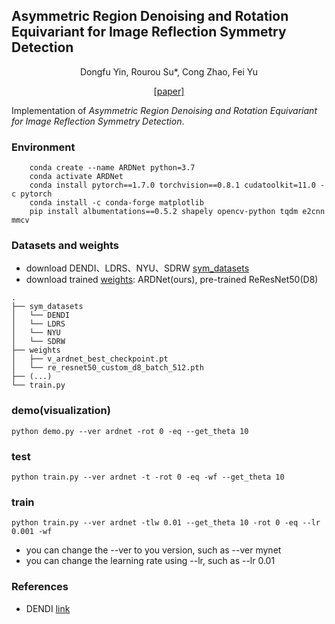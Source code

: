 ## Asymmetric Region Denoising and Rotation Equivariant for Image Reflection Symmetry Detection

<p align="center">
Dongfu Yin, Rourou Su*, Cong Zhao, Fei Yu
</p>

<p align="center">
    <a href="">[paper]</a>
</p>

Implementation of *Asymmetric Region Denoising and Rotation Equivariant for Image Reflection Symmetry Detection*.

### Environment
```
    conda create --name ARDNet python=3.7
    conda activate ARDNet
    conda install pytorch==1.7.0 torchvision==0.8.1 cudatoolkit=11.0 -c pytorch
    conda install -c conda-forge matplotlib
    pip install albumentations==0.5.2 shapely opencv-python tqdm e2cnn mmcv
```

### Datasets and weights
- download DENDI、LDRS、NYU、SDRW [sym_datasets](https://pan.baidu.com/s/1m1iKqmHeVzMInStrwGvatQ?pwd=3ew2)
- download trained [weights](https://pan.baidu.com/s/1ssS9YYIM57gvg45Zfq4kyg?pwd=bpuu): ARDNet(ours), pre-trained ReResNet50(D8)

```
.
├── sym_datasets
│   └── DENDI
│   └── LDRS
│   └── NYU
│   └── SDRW
├── weights
│   ├── v_ardnet_best_checkpoint.pt
│   └── re_resnet50_custom_d8_batch_512.pth
├── (...) 
└── train.py
```


### demo(visualization)

```
python demo.py --ver ardnet -rot 0 -eq --get_theta 10
```

### test

```
python train.py --ver ardnet -t -rot 0 -eq -wf --get_theta 10
```

### train
```
python train.py --ver ardnet -tlw 0.01 --get_theta 10 -rot 0 -eq --lr 0.001 -wf
```
- you can change the --ver to you version, such as --ver mynet
- you can change the learning rate using --lr, such as --lr 0.01


### References
- DENDI [link](https://github.com/ahyunSeo/DENDI)

